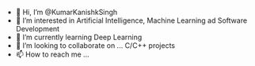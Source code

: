 - 👋 Hi, I’m @KumarKanishkSingh
- 👀 I’m interested in Artificial Intelligence, Machine Learning ad Software Development 
- 🌱 I’m currently learning Deep Learning
- 💞️ I’m looking to collaborate on ... C/C++ projects
- 📫 How to reach me ...

<!---
KumarKanishkSingh/KumarKanishkSingh is a ✨ special ✨ repository because its `README.md` (this file) appears on your GitHub profile.
You can click the Preview link to take a look at your changes.
--->
